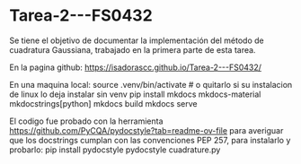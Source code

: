 # Tarea-2---FS0432
Se tiene el objetivo de documentar la implementación del método de cuadratura Gaussiana, trabajado en la primera parte de esta tarea.

En la pagina github:
https://isadorascc.github.io/Tarea-2---FS0432/

En una maquina local:
source .venv/bin/activate # o quitarlo si su instalacion de linux lo deja instalar sin venv
pip install mkdocs mkdocs-material mkdocstrings[python]
mkdocs build 
mkdocs serve


El codigo fue probado con la herramienta https://github.com/PyCQA/pydocstyle?tab=readme-ov-file para averiguar que los docstrings cumplan con las convenciones PEP 257, para instalarlo y probarlo:
pip install pydocstyle
pydocstyle cuadrature.py

